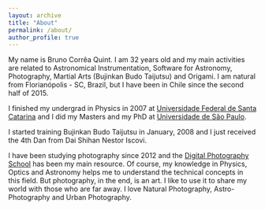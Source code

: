 ```yaml
---
layout: archive
title: "About"
permalink: /about/
author_profile: true
---
```


My name is Bruno Corrêa Quint. I am 32 years old and my main activities are
related to Astronomical Instrumentation, Software for Astronomy, Photography,
Martial Arts (Bujinkan Budo Taijutsu) and Origami. I am natural from
Florianópolis - SC, Brazil, but I have been in Chile since the second half of
2015.

I finished my undergrad in Physics in 2007 at
[Universidade Federal de Santa Catarina](http://ufsc.br/) and I did my
Masters and my PhD at [Universidade de São Paulo](http://www5.usp.br/).

I started training Bujinkan Budo Taijutsu in January, 2008 and I just received
the 4th Dan from Dai Shihan Nestor Iscovi.

I have been studying photography since 2012 and the
[Digital Photography School](digital-photography-school.com/) has been my main
resource. Of course, my knowledge in Physics, Optics and Astronomy helps me to
understand the technical concepts in this field. But photography, in the end, is
an art. I like to use it to share my world with those who are far away. I love
Natural Photography, Astro-Photography and Urban Photography.
